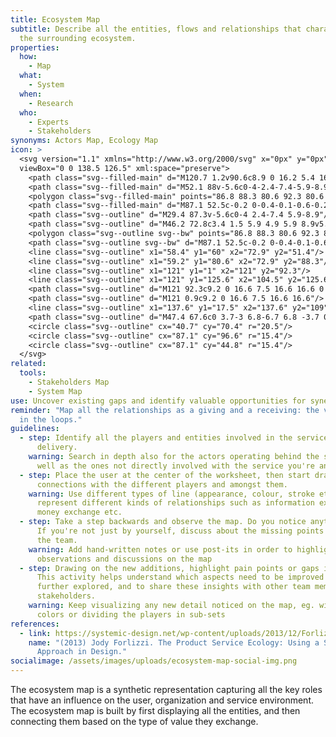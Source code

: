 ```yaml
---
title: Ecosystem Map
subtitle: Describe all the entities, flows and relationships that characterize
  the surrounding ecosystem.
properties:
  how:
    - Map
  what:
    - System
  when:
    - Research
  who:
    - Experts
    - Stakeholders
synonyms: Actors Map, Ecology Map
icon: >
  <svg version="1.1" xmlns="http://www.w3.org/2000/svg" x="0px" y="0px"
  viewBox="0 0 138.5 126.5" xml:space="preserve">
    <path class="svg--filled-main" d="M120.7 1.2v90.6c8.9 0 16.2 5.4 16.2 14.3V17.3C136.9 8.4 129.6 1.1 120.7 1.2"/>
    <path class="svg--filled-main" d="M52.1 88v-5.6c0-4-2.4-7.4-5.9-8.9H35.2c-3.4 1.5-5.9 4.9-5.9 8.9V88c0 0 4.6 2.9 11.3 2.9S52.1 88 52.1 88z"/>
    <polygon class="svg--filled-main" points="86.8 88.3 80.6 92.3 80.6 103.8 93.5 103.8 93.5 92.3 "/>
    <path class="svg--filled-main" d="M87.1 52.5c-0.2 0-0.4-0.1-0.6-0.2 -0.6-0.5-1.2-1-1.7-1.5l0 0c-1.5-1.3-2.8-2.4-3.8-3.5 -1-1.2-1.5-2.4-1.5-3.7 0-1.2 0.4-2.4 1.2-3.2 0.8-0.9 1.9-1.3 3-1.3 0.9 0 1.7 0.3 2.4 0.8 0.4 0.3 0.7 0.6 1 1 0.3-0.4 0.6-0.7 1-1 0.7-0.5 1.5-0.8 2.4-0.8 1.2 0 2.2 0.5 3 1.3 0.8 0.8 1.2 2 1.2 3.2 0 1.3-0.5 2.5-1.5 3.7 -0.9 1.1-2.2 2.2-3.8 3.5 -0.5 0.4-1.1 0.9-1.7 1.5C87.5 52.5 87.3 52.5 87.1 52.5z"/>
    <path class="svg--outline" d="M29.4 87.3v-5.6c0-4 2.4-7.4 5.9-8.9"/>
    <path class="svg--outline" d="M46.2 72.8c3.4 1.5 5.9 4.9 5.9 8.9v5.6"/>
    <polygon class="svg--outline svg--bw" points="86.8 88.3 80.6 92.3 80.6 103.8 93.5 103.8 93.5 92.3 "/>
    <path class="svg--outline svg--bw" d="M87.1 52.5c-0.2 0-0.4-0.1-0.6-0.2 -0.6-0.5-1.2-1-1.7-1.5l0 0c-1.5-1.3-2.8-2.4-3.8-3.5 -1-1.2-1.5-2.4-1.5-3.7 0-1.2 0.4-2.4 1.2-3.2 0.8-0.9 1.9-1.3 3-1.3 0.9 0 1.7 0.3 2.4 0.8 0.4 0.3 0.7 0.6 1 1 0.3-0.4 0.6-0.7 1-1 0.7-0.5 1.5-0.8 2.4-0.8 1.2 0 2.2 0.5 3 1.3 0.8 0.8 1.2 2 1.2 3.2 0 1.3-0.5 2.5-1.5 3.7 -0.9 1.1-2.2 2.2-3.8 3.5 -0.5 0.4-1.1 0.9-1.7 1.5C87.5 52.5 87.3 52.5 87.1 52.5z"/>
    <line class="svg--outline" x1="58.4" y1="60" x2="72.9" y2="51.4"/>
    <line class="svg--outline" x1="59.2" y1="80.6" x2="72.9" y2="88.3"/>
    <line class="svg--outline" x1="121" y1="1" x2="121" y2="92.3"/>
    <line class="svg--outline" x1="121" y1="125.6" x2="104.5" y2="125.6"/>
    <path class="svg--outline" d="M121 92.3c9.2 0 16.6 7.5 16.6 16.6 0 9.2-7.5 16.6-16.6 16.6l-34 0H0.9v-108h119.7"/>
    <path class="svg--outline" d="M121 0.9c9.2 0 16.6 7.5 16.6 16.6"/>
    <line class="svg--outline" x1="137.6" y1="17.5" x2="137.6" y2="109"/>
    <path class="svg--outline" d="M47.4 67.6c0 3.7-3 6.8-6.7 6.8 -3.7 0-6.7-3-6.7-6.8v-2.3c0-3.7 3-6.8 6.7-6.8 3.7 0 6.7 3 6.7 6.8V67.6z"/>
    <circle class="svg--outline" cx="40.7" cy="70.4" r="20.5"/>
    <circle class="svg--outline" cx="87.1" cy="96.6" r="15.4"/>
    <circle class="svg--outline" cx="87.1" cy="44.8" r="15.4"/>
  </svg>
related:
  tools:
    - Stakeholders Map
    - System Map
use: Uncover existing gaps and identify valuable opportunities for synergies.
reminder: "Map all the relationships as a giving and a receiving: the value is
  in the loops."
guidelines:
  - step: Identify all the players and entities involved in the service supply and
      delivery.
    warning: Search in depth also for the actors operating behind the scenes, as
      well as the ones not directly involved with the service you're analysing.
  - step: Place the user at the center of the worksheet, then start drawing
      connections with the different players and amongst them.
    warning: Use different types of line (appearance, colour, stroke etc) to
      represent different kinds of relationships such as information exchange,
      money exchange etc.
  - step: Take a step backwards and observe the map. Do you notice anything missing?
      If you're not just by yourself, discuss about the missing points within
      the team.
    warning: Add hand-written notes or use post-its in order to highlight emerging
      observations and discussions on the map
  - step: Drawing on the new additions, highlight pain points or gaps in the map.
      This activity helps understand which aspects need to be improved or
      further explored, and to share these insights with other team members and
      stakeholders.
    warning: Keep visualizing any new detail noticed on the map, eg. with further
      colors or dividing the players in sub-sets
references:
  - link: https://systemic-design.net/wp-content/uploads/2013/12/Forlizzi.pdf
    name: "(2013) Jody Forlizzi. The Product Service Ecology: Using a Systems
      Approach in Design."
socialimage: /assets/images/uploads/ecosystem-map-social-img.png
---
```

The ecosystem map is a synthetic representation capturing all the key roles that have an influence on the user, organization and service environment. The ecosystem map is built by first displaying all the entities, and then connecting them based on the type of value they exchange.
